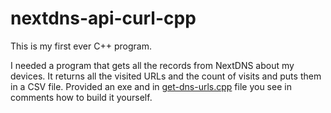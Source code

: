 # nextdns-api-curl-cpp

This is my first ever C++ program. 

I needed a program that gets all the records from NextDNS about my devices. It returns all the visited URLs and the count of visits and puts them in a CSV file.
Provided an exe and in [get-dns-urls.cpp](https://github.com/akosnikhazy/nextdns-api-curl-cpp/blob/main/get-dns-urls.cpp) file you see in comments how to build it yourself.
